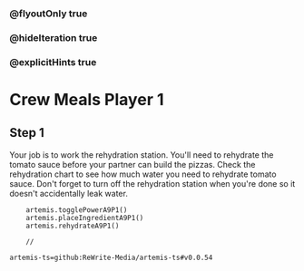 ### @flyoutOnly true
### @hideIteration true
### @explicitHints true

# Crew Meals Player 1

## Step 1
Your job is to work the rehydration station. You'll need to rehydrate the tomato sauce before your partner can build the pizzas. Check the rehydration chart to see how much water you need to rehydrate tomato sauce. Don't forget to turn off the rehydration station when you're done so it doesn't accidentally leak water.

```ghost
    artemis.togglePowerA9P1()
    artemis.placeIngredientA9P1()
    artemis.rehydrateA9P1()
```
```template
    //
```

```package
artemis-ts=github:ReWrite-Media/artemis-ts#v0.0.54
```